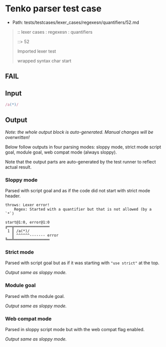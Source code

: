 # Tenko parser test case

- Path: tests/testcases/lexer_cases/regexesn/quantifiers/52.md

> :: lexer cases : regexesn : quantifiers
>
> ::> 52
>
> Imported lexer test
>
> wrapped syntax char start

## FAIL

## Input

`````js
/a(*)/
`````

## Output

_Note: the whole output block is auto-generated. Manual changes will be overwritten!_

Below follow outputs in four parsing modes: sloppy mode, strict mode script goal, module goal, web compat mode (always sloppy).

Note that the output parts are auto-generated by the test runner to reflect actual result.

### Sloppy mode

Parsed with script goal and as if the code did not start with strict mode header.

`````
throws: Lexer error!
    Regex: Started with a quantifier but that is not allowed (by a `*`)

start@1:0, error@1:0
╔══╦════════════════
 1 ║ /a(*)/
   ║ ^^^^^^------- error
╚══╩════════════════

`````

### Strict mode

Parsed with script goal but as if it was starting with `"use strict"` at the top.

_Output same as sloppy mode._

### Module goal

Parsed with the module goal.

_Output same as sloppy mode._

### Web compat mode

Parsed in sloppy script mode but with the web compat flag enabled.

_Output same as sloppy mode._
